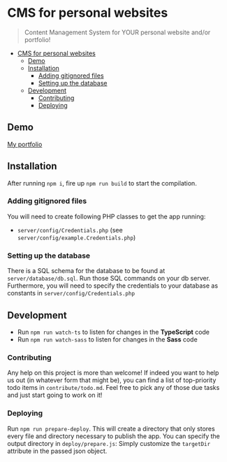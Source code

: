 
# CMS for personal websites
> Content Management System for YOUR personal website and/or portfolio!

- [CMS for personal websites](#CMS-for-personal-websites)
  - [Demo](#Demo)
  - [Installation](#Installation)
    - [Adding gitignored files](#Adding-gitignored-files)
    - [Setting up the database](#Setting-up-the-database)
  - [Development](#Development)
    - [Contributing](#Contributing)
    - [Deploying](#Deploying)

## Demo
[My portfolio](https://jasper.lichte.info)

## Installation
After running `npm i`, fire up `npm run build` to start the compilation.

### Adding gitignored files
You will need to create following PHP classes to get the app running:
* `server/config/Credentials.php` (see `server/config/example.Credentials.php`)

### Setting up the database
There is a SQL schema for the database to be found at `server/database/db.sql`. Run those SQL commands on your db server.
Furthermore, you will need to specify the credentials to your database as constants in `server/config/Credentials.php`

## Development
* Run `npm run watch-ts` to listen for changes in the **TypeScript** code
* Run `npm run watch-sass` to listen for changes in the **Sass** code

### Contributing
Any help on this project is more than welcome! If indeed you want to help us out (in whatever form that might be), you can find a list of top-priority todo items in `contribute/todo.md`. Feel free to pick any of those due tasks and just start going to work on it!

### Deploying
Run `npm run prepare-deploy`. This will create a directory that only stores every file and directory necessary to publish the app.
You can specify the output directory in `deploy/prepare.js`: Simply customize the `targetDir` attribute in the passed json object.
